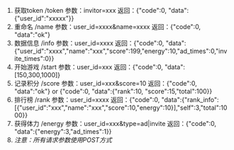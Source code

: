1. 获取token
   /token
   参数：invitor=xxx
   返回：{"code":0, "data":{"user_id":"xxxxx"}}
2. 重命名
   /name
   参数：user_id=xxxx&name=xxxx
   返回：{"code":0, "data":"ok"}
3. 数据信息
   /info
   参数：user_id=xxxx
   返回：{"code":0, "data":{"user_id":"xxxx","name":"xxx","score":199,"energy":10,"ad_times":0,"invite_times":0}}
4. 开始游戏
   /start
   参数：user_id=xxx
   返回：{"code":0, "data":[150,300,1000]}
5. 记录积分
   /score
   参数：user_id=xxx&score=10
   返回：{"code":0, "data":"ok"}  or {"code":0, "data":{"rank":10, "score":15,"total":100}}
6. 排行榜
   /rank
   参数：user_id=xxxx
   返回：{"code":0, "data":{"rank_info":[{"user_id":"xxx","name":"xxx","score":10,"energy":10}],"self":3,"total":1000}}
7. 获得体力
   /energy
   参数：user_id=xxx&type=ad|invite
   返回：{"code":0, "data":{"energy":3,"ad_times":1}}
8. *注意：所有请求参数使用POST方式*
